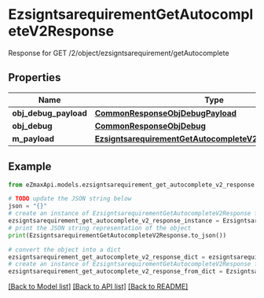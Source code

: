 # EzsigntsarequirementGetAutocompleteV2Response

Response for GET /2/object/ezsigntsarequirement/getAutocomplete

## Properties

Name | Type | Description | Notes
------------ | ------------- | ------------- | -------------
**obj_debug_payload** | [**CommonResponseObjDebugPayload**](CommonResponseObjDebugPayload.md) |  | 
**obj_debug** | [**CommonResponseObjDebug**](CommonResponseObjDebug.md) |  | [optional] 
**m_payload** | [**EzsigntsarequirementGetAutocompleteV2ResponseMPayload**](EzsigntsarequirementGetAutocompleteV2ResponseMPayload.md) |  | 

## Example

```python
from eZmaxApi.models.ezsigntsarequirement_get_autocomplete_v2_response import EzsigntsarequirementGetAutocompleteV2Response

# TODO update the JSON string below
json = "{}"
# create an instance of EzsigntsarequirementGetAutocompleteV2Response from a JSON string
ezsigntsarequirement_get_autocomplete_v2_response_instance = EzsigntsarequirementGetAutocompleteV2Response.from_json(json)
# print the JSON string representation of the object
print(EzsigntsarequirementGetAutocompleteV2Response.to_json())

# convert the object into a dict
ezsigntsarequirement_get_autocomplete_v2_response_dict = ezsigntsarequirement_get_autocomplete_v2_response_instance.to_dict()
# create an instance of EzsigntsarequirementGetAutocompleteV2Response from a dict
ezsigntsarequirement_get_autocomplete_v2_response_from_dict = EzsigntsarequirementGetAutocompleteV2Response.from_dict(ezsigntsarequirement_get_autocomplete_v2_response_dict)
```
[[Back to Model list]](../README.md#documentation-for-models) [[Back to API list]](../README.md#documentation-for-api-endpoints) [[Back to README]](../README.md)



